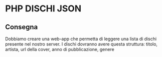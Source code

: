 # PHP DISCHI JSON

## Consegna

Dobbiamo creare una web-app che permetta di leggere una lista di dischi presente nel nostro server.
I dischi dovranno avere questa struttura: titolo, artista, url della cover, anno di pubblicazione, genere
